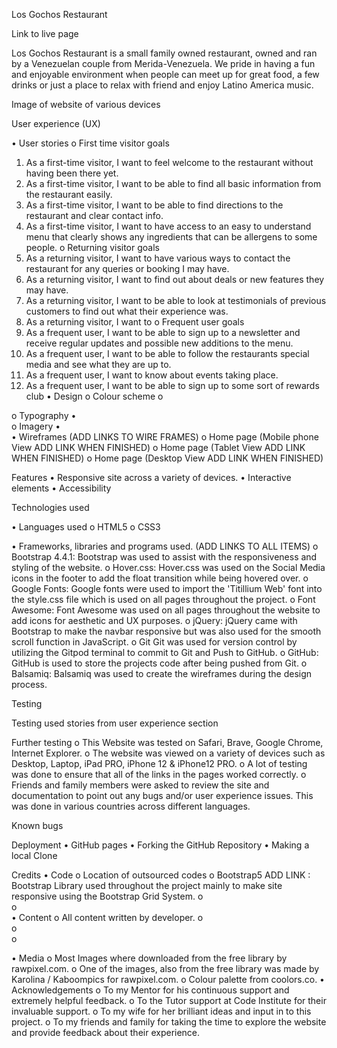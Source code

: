 Los Gochos Restaurant

Link to live page

Los Gochos Restaurant is a small family owned restaurant, owned and ran by a Venezuelan couple from Merida-Venezuela. We pride in having a fun and enjoyable environment when people can meet up for great food, a few drinks or just a place to relax with friend and enjoy Latino America music. 

Image of website of various devices

User experience (UX)

•	User stories
o	First time visitor goals
1.	As a first-time visitor, I want to feel welcome to the restaurant without having been there yet.
2.	As a first-time visitor, I want to be able to find all basic information from the restaurant easily. 
3.	As a first-time visitor, I want to be able to find directions to the restaurant and clear contact info. 
4.	As a first-time visitor, I want to have access to an easy to understand menu that clearly shows any ingredients that can be allergens to some people.
o	Returning visitor goals
1.	As a returning visitor, I want to have various ways to contact the restaurant for any queries or booking I may have.
2.	As a returning visitor, I want to find out about deals or new features they may have.
3.	As a returning visitor, I want to be able to look at testimonials of previous customers to find out what their experience was.
4.	 As a returning visitor, I want to
o	Frequent user goals
1.	As a frequent user, I want to be able to sign up to a newsletter and receive regular updates and possible new additions to the menu. 
2.	As a frequent user, I want to be able to follow the restaurants special media and see what they are up to.
3.	As a frequent user, I want to know about events taking place.
4.	As a frequent user, I want to be able to sign up to some sort of rewards club
•	Design 
o	Colour scheme
o	
 

o	Typography 
•	 
o	Imagery 
•	 
•	Wireframes (ADD LINKS TO WIRE FRAMES)
o	 Home page (Mobile phone View ADD LINK WHEN FINISHED)
o	 Home page (Tablet View ADD LINK WHEN FINISHED)
o	 Home page (Desktop View ADD LINK WHEN FINISHED)

Features
•	 Responsive site across a variety of devices.
•	 Interactive elements 
•	 Accessibility 

Technologies used

•	Languages used
o	HTML5
o	CSS3

•	Frameworks, libraries and programs used.  (ADD LINKS TO ALL ITEMS) 
o	Bootstrap 4.4.1:
Bootstrap was used to assist with the responsiveness and styling of the website.
o	Hover.css:
Hover.css was used on the Social Media icons in the footer to add the float transition while being hovered over.
o	Google Fonts:
Google fonts were used to import the 'Titillium Web' font into the style.css file which is used on all pages throughout the project.
o	Font Awesome:
Font Awesome was used on all pages throughout the website to add icons for aesthetic and UX purposes.
o	jQuery:
jQuery came with Bootstrap to make the navbar responsive but was also used for the smooth scroll function in JavaScript.
o	Git
Git was used for version control by utilizing the Gitpod terminal to commit to Git and Push to GitHub.
o	GitHub:
GitHub is used to store the projects code after being pushed from Git.
o	Balsamiq:
Balsamiq was used to create the wireframes during the design process.

Testing

Testing used stories from user experience section

Further testing
o	This Website was tested on Safari, Brave, Google Chrome, Internet Explorer.
o	The website was viewed on a variety of devices such as Desktop, Laptop, iPad PRO, iPhone 12 & iPhone12 PRO.
o	A lot of testing was done to ensure that all of the links in the pages worked correctly.
o	Friends and family members were asked to review the site and documentation to point out any bugs and/or user experience issues. This was done in various countries across different languages. 


Known bugs

Deployment
•	GitHub pages
•	Forking the GitHub Repository
•	Making a local Clone

Credits
•	Code
o	 Location of outsourced codes
o	 Bootstrap5 ADD LINK : Bootstrap Library used throughout the project mainly to make site responsive using the Bootstrap Grid System.
o	
o	  
•	Content 
o	 All content written by developer.
o	 
o	 
o	 

•	Media 
o	Most Images where downloaded from the free library by rawpixel.com.
o	One of the images, also from the free library was made by Karolina / Kaboompics for rawpixel.com.
o	Colour palette from coolors.co.
•	Acknowledgements 
o	To my Mentor for his continuous support and extremely helpful feedback.
o	To the Tutor support at Code Institute for their invaluable support.
o	To my wife for her brilliant ideas and input in to this project.
o	To my friends and family for taking the time to explore the website and provide feedback about their experience. 






















